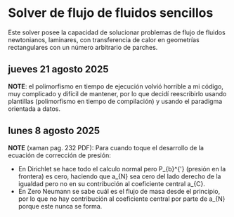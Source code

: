 # Solver de flujo de fluidos sencillos

Este solver posee la capacidad de solucionar problemas de flujo de fluidos
newtonianos, laminares, con transferencia de calor en geometrías rectangulares
con un número arbitrario de parches.

## jueves 21 agosto 2025

**NOTE**: el polimorfismo en tiempo de ejecución volvió horrible a mi código,
muy complicado y difícil de mantener, por lo que decidí reescribirlo usando
plantillas (polimorfismo en tiempo de compilación) y usando el paradigma
orientada a datos.

## lunes 8 agosto 2025

**NOTE** (xaman pag. 232 PDF): Para cuando toque el desarrollo de la ecuación
de corrección de presión:
- En Dirichlet se hace todo el calculo normal pero
P_{b}^{'} (presión en la frontera) es cero, haciendo que a_{N} sea cero del
lado derecho de la igualdad pero no en su contribución al coeficiente central
a_{C}.
- En Zero Neumann se sabe cuál es el flujo de masa desde el principio, por lo
que no hay contribución al coeficiente central por parte de a_{N} porque este
nunca se forma.
